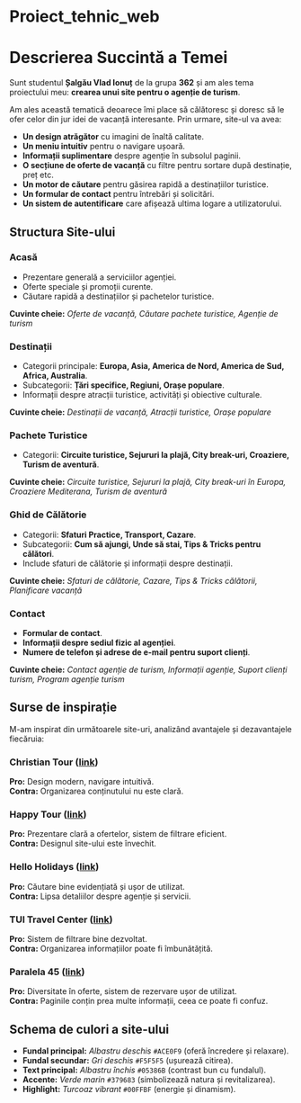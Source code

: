 # Proiect_tehnic_web
# Descrierea Succintă a Temei  

Sunt studentul **Șalgău Vlad Ionuț** de la grupa **362** și am ales tema proiectului meu: **crearea unui site pentru o agenție de turism**.  

Am ales această tematică deoarece îmi place să călătoresc și doresc să le ofer celor din jur idei de vacanță interesante. Prin urmare, site-ul va avea:  
- **Un design atrăgător** cu imagini de înaltă calitate.  
- **Un meniu intuitiv** pentru o navigare ușoară.  
- **Informații suplimentare** despre agenție în subsolul paginii.  
- **O secțiune de oferte de vacanță** cu filtre pentru sortare după destinație, preț etc.  
- **Un motor de căutare** pentru găsirea rapidă a destinațiilor turistice.  
- **Un formular de contact** pentru întrebări și solicitări.  
- **Un sistem de autentificare** care afișează ultima logare a utilizatorului.  

## Structura Site-ului  

### **Acasă**  
- Prezentare generală a serviciilor agenției.  
- Oferte speciale și promoții curente.  
- Căutare rapidă a destinațiilor și pachetelor turistice.  

**Cuvinte cheie:** _Oferte de vacanță, Căutare pachete turistice, Agenție de turism_  

### **Destinații**  
- Categorii principale: **Europa, Asia, America de Nord, America de Sud, Africa, Australia**.  
- Subcategorii: **Țări specifice, Regiuni, Orașe populare**.  
- Informații despre atracții turistice, activități și obiective culturale.  

**Cuvinte cheie:** _Destinații de vacanță, Atracții turistice, Orașe populare_  

### **Pachete Turistice**  
- Categorii: **Circuite turistice, Sejururi la plajă, City break-uri, Croaziere, Turism de aventură**.  

**Cuvinte cheie:** _Circuite turistice, Sejururi la plajă, City break-uri în Europa, Croaziere Mediterana, Turism de aventură_  

### **Ghid de Călătorie**  
- Categorii: **Sfaturi Practice, Transport, Cazare**.  
- Subcategorii: **Cum să ajungi, Unde să stai, Tips & Tricks pentru călători**.  
- Include sfaturi de călătorie și informații despre destinații.  

**Cuvinte cheie:** _Sfaturi de călătorie, Cazare, Tips & Tricks călătorii, Planificare vacanță_  

### **Contact**  
- **Formular de contact**.  
- **Informații despre sediul fizic al agenției**.  
- **Numere de telefon și adrese de e-mail pentru suport clienți**.  

**Cuvinte cheie:** _Contact agenție de turism, Informații agenție, Suport clienți turism, Program agenție turism_  

## **Surse de inspirație**  

M-am inspirat din următoarele site-uri, analizând avantajele și dezavantajele fiecăruia:  

### **Christian Tour** ([link](https://christiantour.ro/blog/#dica_divi_carouselitem_0))  
**Pro:** Design modern, navigare intuitivă.  
**Contra:** Organizarea conținutului nu este clară.  

### **Happy Tour** ([link](https://www.happytour.ro/))  
**Pro:** Prezentare clară a ofertelor, sistem de filtrare eficient.  
**Contra:** Designul site-ului este învechit.  

### **Hello Holidays** ([link](https://www.helloholidays.ro/))  
**Pro:** Căutare bine evidențiată și ușor de utilizat.  
**Contra:** Lipsa detaliilor despre agenție și servicii.  

### **TUI Travel Center** ([link](https://tuitravelcenter.ro/hoteluri_tui))  
**Pro:** Sistem de filtrare bine dezvoltat.  
**Contra:** Organizarea informațiilor poate fi îmbunătățită.  

### **Paralela 45** ([link](https://www.paralela45.ro/vouchere-cadou/))  
**Pro:** Diversitate în oferte, sistem de rezervare ușor de utilizat.  
**Contra:** Paginile conțin prea multe informații, ceea ce poate fi confuz.  

## **Schema de culori a site-ului**  

- **Fundal principal:** _Albastru deschis_ `#ACE0F9` (oferă încredere și relaxare).  
- **Fundal secundar:** _Gri deschis_ `#F5F5F5` (ușurează citirea).  
- **Text principal:** _Albastru închis_ `#05386B` (contrast bun cu fundalul).  
- **Accente:** _Verde marin_ `#379683` (simbolizează natura și revitalizarea).  
- **Highlight:** _Turcoaz vibrant_ `#00FFBF` (energie și dinamism).  
